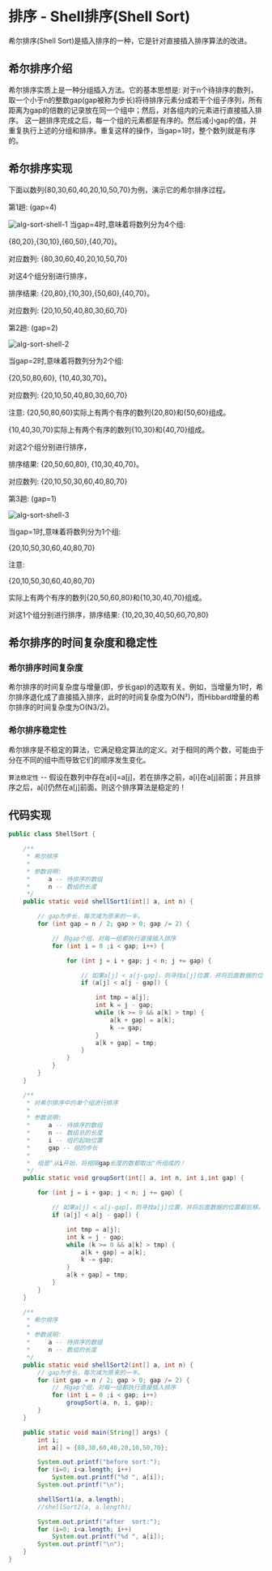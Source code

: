 # 排序 - Shell排序(Shell Sort)

希尔排序(Shell Sort)是插入排序的一种，它是针对直接插入排序算法的改进。

## 希尔排序介绍

希尔排序实质上是一种分组插入方法。它的基本思想是: 对于n个待排序的数列，取一个小于n的整数gap(gap被称为步长)将待排序元素分成若干个组子序列，所有距离为gap的倍数的记录放在同一个组中；然后，对各组内的元素进行直接插入排序。 这一趟排序完成之后，每一个组的元素都是有序的。然后减小gap的值，并重复执行上述的分组和排序。重复这样的操作，当gap=1时，整个数列就是有序的。

## 希尔排序实现

下面以数列{80,30,60,40,20,10,50,70}为例，演示它的希尔排序过程。

第1趟: (gap=4)

![alg-sort-shell-1](Images/alg-sort-shell-1.jpg)
当gap=4时,意味着将数列分为4个组:  

{80,20},{30,10},{60,50},{40,70}。 

对应数列:  {80,30,60,40,20,10,50,70}



对这4个组分别进行排序，

排序结果:  {20,80},{10,30},{50,60},{40,70}。 

对应数列:  {20,10,50,40,80,30,60,70} 



第2趟: (gap=2)

![alg-sort-shell-2](Images/alg-sort-shell-2.jpg)

当gap=2时,意味着将数列分为2个组:

 {20,50,80,60}, {10,40,30,70}。 

对应数列:  {20,10,50,40,80,30,60,70} 

注意: {20,50,80,60}实际上有两个有序的数列{20,80}和{50,60}组成。

 {10,40,30,70}实际上有两个有序的数列{10,30}和{40,70}组成。 

对这2个组分别进行排序，



排序结果: {20,50,60,80}, {10,30,40,70}。 

对应数列:  {20,10,50,30,60,40,80,70}



第3趟: (gap=1)

![alg-sort-shell-3](Images/alg-sort-shell-3.jpg)



当gap=1时,意味着将数列分为1个组: 

{20,10,50,30,60,40,80,70} 

注意:

 {20,10,50,30,60,40,80,70}

实际上有两个有序的数列{20,50,60,80}和{10,30,40,70}组成。 

对这1个组分别进行排序，排序结果: {10,20,30,40,50,60,70,80}

## 希尔排序的时间复杂度和稳定性

### 希尔排序时间复杂度

希尔排序的时间复杂度与增量(即，步长gap)的选取有关。例如，当增量为1时，希尔排序退化成了直接插入排序，此时的时间复杂度为O(N²)，而Hibbard增量的希尔排序的时间复杂度为O(N3/2)。

### 希尔排序稳定性

希尔排序是不稳定的算法，它满足稳定算法的定义。对于相同的两个数，可能由于分在不同的组中而导致它们的顺序发生变化。

`算法稳定性` -- 假设在数列中存在a[i]=a[j]，若在排序之前，a[i]在a[j]前面；并且排序之后，a[i]仍然在a[j]前面。则这个排序算法是稳定的！

## 代码实现

```java
public class ShellSort {

    /**
     * 希尔排序
     *
     * 参数说明: 
     *     a -- 待排序的数组
     *     n -- 数组的长度
     */
    public static void shellSort1(int[] a, int n) {

        // gap为步长，每次减为原来的一半。
        for (int gap = n / 2; gap > 0; gap /= 2) {

            // 共gap个组，对每一组都执行直接插入排序
            for (int i = 0 ;i < gap; i++) {

                for (int j = i + gap; j < n; j += gap) {

                    // 如果a[j] < a[j-gap]，则寻找a[j]位置，并将后面数据的位置都后移。
                    if (a[j] < a[j - gap]) {

                        int tmp = a[j];
                        int k = j - gap;
                        while (k >= 0 && a[k] > tmp) {
                            a[k + gap] = a[k];
                            k -= gap;
                        }
                        a[k + gap] = tmp;
                    }
                }
            }
        }
    }

    /**
     * 对希尔排序中的单个组进行排序
     *
     * 参数说明: 
     *     a -- 待排序的数组
     *     n -- 数组总的长度
     *     i -- 组的起始位置
     *     gap -- 组的步长
     *
     *  组是"从i开始，将相隔gap长度的数都取出"所组成的！
     */
    public static void groupSort(int[] a, int n, int i,int gap) {

        for (int j = i + gap; j < n; j += gap) {

            // 如果a[j] < a[j-gap]，则寻找a[j]位置，并将后面数据的位置都后移。
            if (a[j] < a[j - gap]) {

                int tmp = a[j];
                int k = j - gap;
                while (k >= 0 && a[k] > tmp) {
                    a[k + gap] = a[k];
                    k -= gap;
                }
                a[k + gap] = tmp;
            }
        }
    }

    /**
     * 希尔排序
     *
     * 参数说明: 
     *     a -- 待排序的数组
     *     n -- 数组的长度
     */
    public static void shellSort2(int[] a, int n) {
        // gap为步长，每次减为原来的一半。
        for (int gap = n / 2; gap > 0; gap /= 2) {
            // 共gap个组，对每一组都执行直接插入排序
            for (int i = 0 ;i < gap; i++)
                groupSort(a, n, i, gap);
        }
    }

    public static void main(String[] args) {
        int i;
        int a[] = {80,30,60,40,20,10,50,70};

        System.out.printf("before sort:");
        for (i=0; i<a.length; i++)
            System.out.printf("%d ", a[i]);
        System.out.printf("\n");

        shellSort1(a, a.length);
        //shellSort2(a, a.length);

        System.out.printf("after  sort:");
        for (i=0; i<a.length; i++)
            System.out.printf("%d ", a[i]);
        System.out.printf("\n");
    }
}
```







